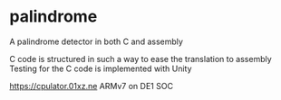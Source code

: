 # palindrome
A palindrome detector in both C and assembly

C code is structured in such a way to ease the translation to assembly
Testing for the C code is implemented with Unity

https://cpulator.01xz.ne
ARMv7 on DE1 SOC
